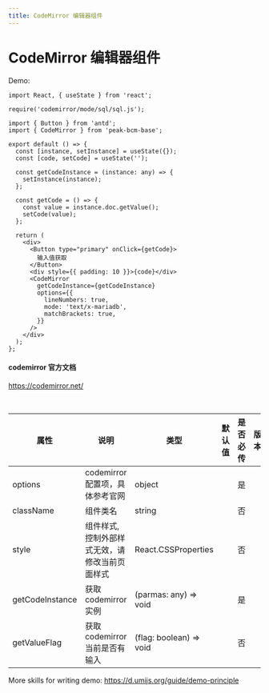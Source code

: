 ```yaml
---
title: CodeMirror 编辑器组件
---
```


# CodeMirror 编辑器组件

Demo:

```tsx
import React, { useState } from 'react';

require('codemirror/mode/sql/sql.js');

import { Button } from 'antd';
import { CodeMirror } from 'peak-bcm-base';

export default () => {
  const [instance, setInstance] = useState({});
  const [code, setCode] = useState('');

  const getCodeInstance = (instance: any) => {
    setInstance(instance);
  };

  const getCode = () => {
    const value = instance.doc.getValue();
    setCode(value);
  };

  return (
    <div>
      <Button type="primary" onClick={getCode}>
        输入值获取
      </Button>
      <div style={{ padding: 10 }}>{code}</div>
      <CodeMirror
        getCodeInstance={getCodeInstance}
        options={{
          lineNumbers: true,
          mode: 'text/x-mariadb',
          matchBrackets: true,
        }}
      />
    </div>
  );
};
```

#### codemirror 官方文档

https://codemirror.net/

<br />

| 属性            | 说明                                          | 类型                    | 默认值 | 是否必传 | 版本 |
| --------------- | --------------------------------------------- | ----------------------- | ------ | -------- | ---- |
| options         | codemirror 配置项，具体参考官网               | object                  |        | 是       |      |
| className       | 组件类名                                      | string                  |        | 否       |      |
| style           | 组件样式,控制外部样式无效，请修改当前页面样式 | React.CSSProperties     |        | 否       |      |
| getCodeInstance | 获取 codemirror 实例                          | (parmas: any) => void   |        | 是       |      |
| getValueFlag    | 获取 codemirror 当前是否有输入                | (flag: boolean) => void |        | 否       |      |

More skills for writing demo: https://d.umijs.org/guide/demo-principle
